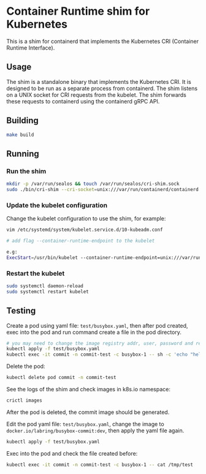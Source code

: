 # Container Runtime shim for Kubernetes

This is a shim for containerd that implements the Kubernetes CRI (Container Runtime Interface).

## Usage

The shim is a standalone binary that implements the Kubernetes CRI. It is designed to be run as a separate process from
containerd. The shim listens on a UNIX socket for CRI requests from the kubelet. The shim forwards these requests to
containerd using the containerd gRPC API.

## Building

```bash
make build
```

## Running

### Run the shim

```bash
mkdir -p /var/run/sealos && touch /var/run/sealos/cri-shim.sock
sudo ./bin/cri-shim --cri-socket=unix:///var/run/containerd/containerd.sock --shim-socket=/var/run/sealos/cri-shim.sock
```

### Update the kubelet configuration

Change the kubelet configuration to use the shim, for example:

```bash
vim /etc/systemd/system/kubelet.service.d/10-kubeadm.conf

# add flag --container-runtime-endpoint to the kubelet

e.g:
ExecStart=/usr/bin/kubelet --container-runtime-endpoint=unix:///var/run/sealos/cri-shim.sock
```

### Restart the kubelet

```bash
sudo systemctl daemon-reload
sudo systemctl restart kubelet
```

## Testing

Create a pod using yaml file: `test/busybox.yaml`, then after pod created, exec into the pod and run command create a
file in the pod directory.

```bash
# you may need to change the image registry addr, user, password and related env to the one you have
kubectl apply -f test/busybox.yaml
kubectl exec -it commit -n commit-test -c busybox-1 -- sh -c 'echo "hello world" > /tmp/test && cat /tmp/test'
```

Delete the pod:

```bash
kubectl delete pod commit -n commit-test
```

See the logs of the shim and check images in k8s.io namespace:

```bash
crictl images
```

After the pod is deleted, the commit image should be generated.

Edit the pod yaml file: `test/busybox.yaml`, change the image to `docker.io/labring/busybox-commit:dev`, then apply the
yaml file again.

```bash
kubectl apply -f test/busybox.yaml
```

Exec into the pod and check the file created before:

```bash
kubectl exec -it commit -n commit-test -c busybox-1 -- cat /tmp/test
```
